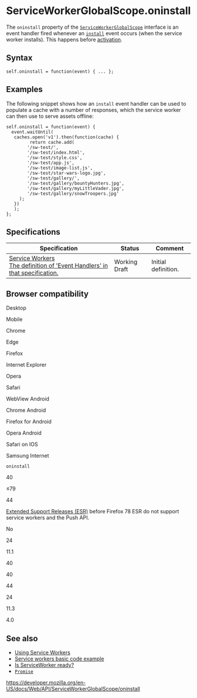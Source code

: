 ServiceWorkerGlobalScope.oninstall
==================================

The `oninstall` property of the [`ServiceWorkerGlobalScope`](../serviceworkerglobalscope) interface is an event handler fired whenever an [`install`](install_event) event occurs (when the service worker installs). This happens before [activation](activate_event).

Syntax
------

    self.oninstall = function(event) { ... };

Examples
--------

The following snippet shows how an `install` event handler can be used to populate a cache with a number of responses, which the service worker can then use to serve assets offline:

    self.oninstall = function(event) {
      event.waitUntil(
       caches.open('v1').then(function(cache) {
             return cache.add(
            '/sw-test/',
            '/sw-test/index.html',
            '/sw-test/style.css',
            '/sw-test/app.js',
            '/sw-test/image-list.js',
            '/sw-test/star-wars-logo.jpg',
            '/sw-test/gallery/',
            '/sw-test/gallery/bountyHunters.jpg',
            '/sw-test/gallery/myLittleVader.jpg',
            '/sw-test/gallery/snowTroopers.jpg'
         );
       })
       );
    };

Specifications
--------------

<table><thead><tr class="header"><th>Specification</th><th>Status</th><th>Comment</th></tr></thead><tbody><tr class="odd"><td><a href="https://w3c.github.io/ServiceWorker/#service-worker-global-scope-event-handlers">Service Workers<br />
<span class="small">The definition of 'Event Handlers' in that specification.</span></a></td><td><span class="spec-wd">Working Draft</span></td><td>Initial definition.</td></tr></tbody></table>

Browser compatibility
---------------------

Desktop

Mobile

Chrome

Edge

Firefox

Internet Explorer

Opera

Safari

WebView Android

Chrome Android

Firefox for Android

Opera Android

Safari on IOS

Samsung Internet

`oninstall`

40

≤79

44

[Extended Support Releases (ESR)](https://www.mozilla.org/en-US/firefox/organizations/) before Firefox 78 ESR do not support service workers and the Push API.

No

24

11.1

40

40

44

24

11.3

4.0

See also
--------

-   [Using Service Workers](../service_worker_api/using_service_workers)
-   [Service workers basic code example](https://github.com/mdn/sw-test)
-   [Is ServiceWorker ready?](https://jakearchibald.github.io/isserviceworkerready/)
-   [`Promise`](https://developer.mozilla.org/en-US/docs/Web/JavaScript/Reference/Global_Objects/Promise)

<a href="https://developer.mozilla.org/en-US/docs/Web/API/ServiceWorkerGlobalScope/oninstall" class="_attribution-link">https://developer.mozilla.org/en-US/docs/Web/API/ServiceWorkerGlobalScope/oninstall</a>
